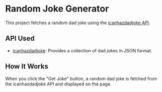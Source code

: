 # Random Joke Generator

This project fetches a random dad joke using the [icanhazdadjoke API](https://icanhazdadjoke.com/).

## API Used
- [icanhazdadjoke](https://icanhazdadjoke.com/): Provides a collection of dad jokes in JSON format.

## How It Works
When you click the "Get Joke" button, a random dad joke is fetched from the icanhazdadjoke API and displayed on the page.
